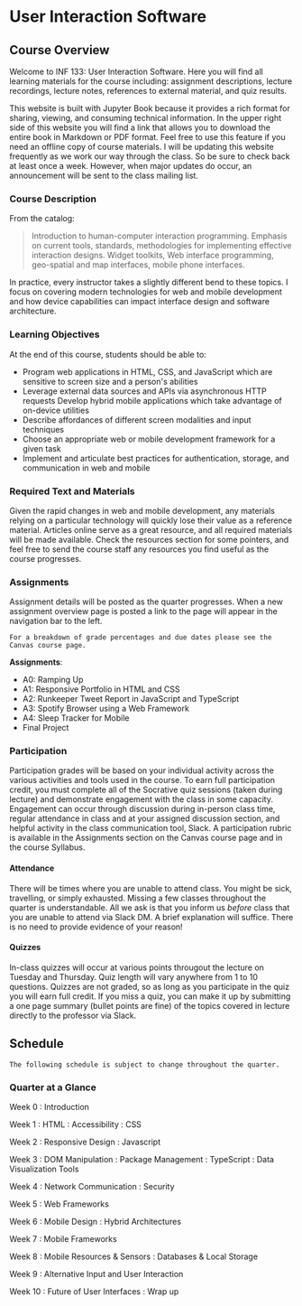 User Interaction Software
============================

## Course Overview

Welcome to INF 133: User Interaction Software. Here you will find all learning materials for the course including: assignment descriptions, lecture recordings, lecture notes, references to external material, and quiz results.

This website is built with Jupyter Book because it provides a rich format for sharing, viewing, and consuming technical information. In the upper right side of this website you will find a link that allows you to download the entire book in Markdown or PDF format. Feel free to use this feature if you need an offline copy of course materials. I will be updating this website frequently as we work our way through the class. So be sure to check back at least once a week. However, when major updates do occur, an announcement will be sent to the class mailing list.

### Course Description

From the catalog:

> Introduction to human-computer interaction programming. Emphasis on current tools, standards, methodologies for implementing effective interaction designs. Widget toolkits, Web interface programming, geo-spatial and map interfaces, mobile phone interfaces.
		

In practice, every instructor takes a slightly different bend to these topics. I focus on covering modern technologies for web and mobile development and how device capabilities can impact interface design and software architecture.
		
### Learning Objectives
		
At the end of this course, students should be able to:
		
* Program web applications in HTML, CSS, and JavaScript which are sensitive to screen size and a person's abilities
* Leverage external data sources and APIs via asynchronous HTTP requests
Develop hybrid mobile applications which take advantage of on-device utilities
* Describe affordances of different screen modalities and input techniques
* Choose an appropriate web or mobile development framework for a given task
* Implement and articulate best practices for authentication, storage, and communication in web and mobile
														
### Required Text and Materials
														
Given the rapid changes in web and mobile development, any materials relying on a particular technology will quickly lose their value as a reference material. Articles online serve as a great resource, and all required materials will be made available. Check the resources section for some pointers, and feel free to send the course staff any resources you find useful as the course progresses.

### Assignments

Assignment details will be posted as the quarter progresses. When a new assignment overview page is posted a link to the page will appear in the navigation bar to the left.

```{note}
For a breakdown of grade percentages and due dates please see the Canvas course page.
```
**Assignments**:
* A0: Ramping Up
* A1: Responsive Portfolio in HTML and CSS 
* A2: Runkeeper Tweet Report in JavaScript and TypeScript
* A3: Spotify Browser using a Web Framework 
* A4: Sleep Tracker for Mobile
* Final Project

### Participation

Participation grades will be based on your individual activity across the various activities and tools used in the course. To earn full participation credit, you must complete all of the Socrative quiz sessions (taken during lecture) and demonstrate engagement with the class in some capacity. Engagement can occur through discussion during in-person class time, regular attendance in class and at your assigned discussion section, and helpful activity in the class communication tool, Slack. A participation rubric is available in the Assignments section on the Canvas course page and in the course Syllabus.

#### Attendance

There will be times where you are unable to attend class. You might be sick, travelling, or simply exhausted. Missing a few classes throughout the quarter is understandable. All we ask is that you inform us _before_ class that you are unable to attend via Slack DM. A brief explanation will suffice. There is no need to provide evidence of your reason! 

#### Quizzes

In-class quizzes will occur at various points througout the lecture on Tuesday and Thursday. Quiz length will vary anywhere from 1 to 10 questions. Quizzes are not graded, so as long as you participate in the quiz you will earn full credit. If you miss a quiz, you can make it up by submitting a one page summary (bullet points are fine) of the topics covered in lecture directly to the professor via Slack.

## Schedule

```{note}
The following schedule is subject to change throughout the quarter.
```
### Quarter at a Glance

Week 0
: Introduction

Week 1
: HTML
: Accessibility
: CSS

Week 2
: Responsive Design
: Javascript

Week 3
: DOM Manipulation
: Package Management
: TypeScript
: Data Visualization Tools

Week 4
: Network Communication
: Security

Week 5
: Web Frameworks

Week 6
: Mobile Design
: Hybrid Architectures

Week 7
: Mobile Frameworks

Week 8
: Mobile Resources & Sensors
: Databases & Local Storage

Week 9
: Alternative Input and User Interaction

Week 10
: Future of User Interfaces
: Wrap up
